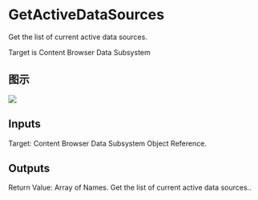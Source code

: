 # GetActiveDataSources

Get the list of current active data sources.

Target is Content Browser Data Subsystem

## 图示

![]($-20221218-18301815.png)

## Inputs

Target: Content Browser Data Subsystem Object Reference.  

## Outputs

Return Value: Array of Names. Get the list of current active data sources..

